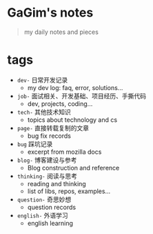 

# GaGim's notes

> my daily notes and pieces

# tags
- `dev-` 日常开发记录
  - my dev log: faq, error, solutions...
- `job-` 面试相关、开发基础、项目经历、手撕代码
  - dev, projects, coding...
- `tech-` 其他技术知识
  - topics about technology and cs
- `page-` 直接转载复制的文章
  -  bug fix records
- `bug` 踩坑记录
  -  excerpt from mozilla docs
- `blog-` 博客建设与参考
  - Blog construction and reference
- `thinking-` 阅读与思考
  - reading and thinking
  - list of libs, repos, examples...
- `question-` 奇思妙想
  - question records
- `english-` 外语学习
  - english learning